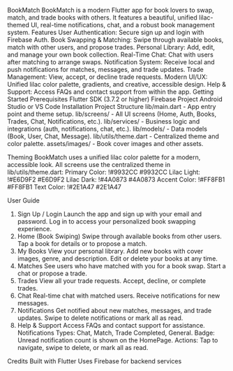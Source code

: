 BookMatch
BookMatch is a modern Flutter app for book lovers to swap, match, and trade books with others. It features a beautiful, unified lilac-themed UI, real-time notifications, chat, and a robust book management system.
Features
User Authentication: Secure sign up and login with Firebase Auth.
Book Swapping & Matching: Swipe through available books, match with other users, and propose trades.
Personal Library: Add, edit, and manage your own book collection.
Real-Time Chat: Chat with users after matching to arrange swaps.
Notification System: Receive local and push notifications for matches, messages, and trade updates.
Trade Management: View, accept, or decline trade requests.
Modern UI/UX: Unified lilac color palette, gradients, and creative, accessible design.
Help & Support: Access FAQs and contact support from within the app.
Getting Started
Prerequisites
Flutter SDK (3.7.2 or higher)
Firebase Project
Android Studio or VS Code
Installation
Project Structure
lib/main.dart - App entry point and theme setup.
lib/screens/ - All UI screens (Home, Auth, Books, Trades, Chat, Notifications, etc.).
lib/services/ - Business logic and integrations (auth, notifications, chat, etc.).
lib/models/ - Data models (Book, User, Chat, Message).
lib/utils/theme.dart - Centralized theme and color palette.
assets/images/ - Book cover images and other assets.

Theming
BookMatch uses a unified lilac color palette for a modern, accessible look. All screens use the centralized theme in lib/utils/theme.dart:
Primary Color: !#9932CC #9932CC
Lilac Light: !#E6D9F2 #E6D9F2
Lilac Dark: !#4A0873 #4A0873
Accent Color: !#FF8FB1 #FF8FB1
Text Color: !#2E1A47 #2E1A47

User Guide
1. Sign Up / Login
   Launch the app and sign up with your email and password.
   Log in to access your personalized book swapping experience.
2. Home (Book Swiping)
   Swipe through available books from other users.
   Tap a book for details or to propose a match.
3. My Books
   View your personal library.
   Add new books with cover images, genre, and description.
   Edit or delete your books at any time.
4. Matches
   See users who have matched with you for a book swap.
   Start a chat or propose a trade.
5. Trades
   View all your trade requests.
   Accept, decline, or complete trades.
6. Chat
   Real-time chat with matched users.
   Receive notifications for new messages.
7. Notifications
   Get notified about new matches, messages, and trade updates.
   Swipe to delete notifications or mark all as read.
8. Help & Support
   Access FAQs and contact support for assistance.
   Notifications
   Types: Chat, Match, Trade Completed, General.
   Badge: Unread notification count is shown on the HomePage.
   Actions: Tap to navigate, swipe to delete, or mark all as read.

Credits
Built with Flutter
Uses Firebase for backend services
